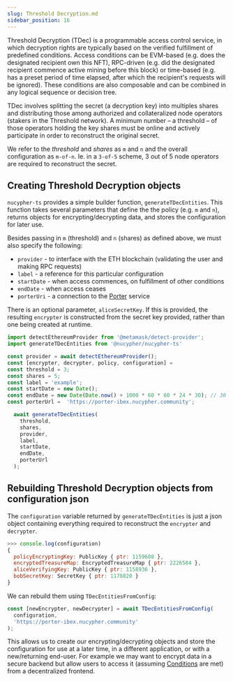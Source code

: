 ```yaml
---
slug: Threshold Decryption.md
sidebar_position: 16
---
```


Threshold Decryption (TDec) is a programmable access control service, in which decryption rights are typically based on the verified fulfillment of predefined conditions. Access conditions can be EVM-based (e.g. does the designated recipient own this NFT), RPC-driven (e.g. did the designated recipient commence active mining before this block) or time-based (e.g. has a preset period of time elapsed, after which the recipient's requests will be ignored). These conditions are also composable and can be combined in any logical sequence or decision tree.  

TDec involves splitting the secret (a decryption key) into multiples shares and distributing those among authorized and collateralized node operators (stakers in the Threshold network). A minimum number – a threshold – of those operators holding the key shares must be online and actively participate in order to reconstruct the original secret.

We refer to the _threshold_ and _shares_ as `m` and `n` and the overall configuration as `m-of-n`. Ie. in a `3-of-5` scheme, 3 out of 5 node operators are required to reconstruct the secret.

## Creating Threshold Decryption objects

`nucypher-ts` provides a simple builder function, `generateTDecEntities`. This function takes several parameters that define the the policy (e.g. `m` and `n`), returns objects for encrypting/decrypting data, and stores the configuration for later use.


Besides passing in `m` (threshold) and `n` (shares) as defined above, we must also specify the following: 
- `provider` - to interface with the ETH blockchain (validating the user and making RPC requests) 
- `label` - a reference for this particular configuration
- `startDate` - when access commences, on fulfillment of other conditions
- `endDate` - when access ceases
- `porterUri` - a connection to the [Porter](Glossary.md#porter) service

There is an optional parameter, `aliceSecretKey`.
If this is provided, the resulting `encrypter` is constructed from the secret key provided, rather than one being created at runtime.

```js
import detectEthereumProvider from '@metamask/detect-provider';
import generateTDecEntities from '@nucypher/nucypher-ts'

const provider = await detectEthereumProvider();
const [encrypter, decrypter, policy, configuration] =
const threshold = 3;
const shares = 5;
const label = 'example';
const startDate = new Date();
const endDate = new Date(Date.now() + 1000 * 60 * 60 * 24 * 30); // 30 days
const porterUrl =  'https://porter-ibex.nucypher.community';

  await generateTDecEntities(
    threshold,
    shares,
    provider,
    label,
    startDate,
    endDate,
    porterUrl
  );
```

## Rebuilding Threshold Decryption objects from configuration json

The `configuration` variable returned by `generateTDecEntities` is just a json object containing everything required to reconstruct the `encrypter` and `decrypter`.
```js
>>> console.log(configuration)
{
  policyEncryptingKey: PublicKey { ptr: 1159608 },
  encryptedTreasureMap: EncryptedTreasureMap { ptr: 2226584 },
  aliceVerifyingKey: PublicKey { ptr: 1158936 },
  bobSecretKey: SecretKey { ptr: 1178820 }
}
```

We can rebuild them using `TDecEntitiesFromConfig`:
```js
const [newEncrypter, newDecrypter] = await TDecEntitiesFromConfig(
  configuration,
  'https://porter-ibex.nucypher.community'
);
```

This allows us to create our encrypting/decrypting objects and store the configuration for use at a later time, in a different application, or with a new/returning end-user.
For example we may want to encrypt data in a secure backend but allow users to access it (assuming [Conditions](Conditions.md) are met) from a decentralized frontend.